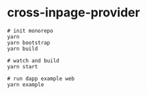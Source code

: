 # cross-inpage-provider

```
# init monorepo
yarn
yarn bootstrap
yarn build

# watch and build
yarn start

# run dapp example web
yarn example
```

